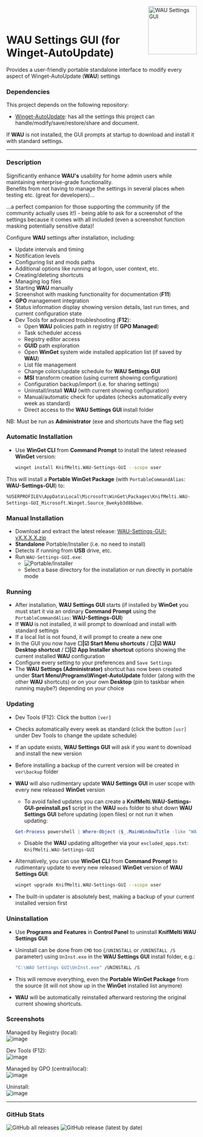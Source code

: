 <img src="Sources/assets/WAU%20Settings%20GUI.png" alt="WAU Settings GUI" width="128" align="right"><br><br>

# WAU Settings GUI (for Winget-AutoUpdate)

Provides a user-friendly portable standalone interface to modify every aspect of Winget-AutoUpdate (**WAU**) settings

### Dependencies
This project depends on the following repository:
- [Winget-AutoUpdate](https://github.com/Romanitho/Winget-AutoUpdate): has all the settings this project can handle/modify/save/restore/share and document.

If **WAU** is not installed, the GUI prompts at startup to download and install it with standard settings.

---

### Description
Significantly enhance **WAU's** usability for home admin users while maintaining enterprise-grade functionality.<br>
Benefits from not having to manage the settings in several places when testing etc. (great for developers)...

...a perfect companion for those supporting the community (if the community actually uses it!) - being able to ask for a screenshot of the settings because it comes with all included (even a screenshot function masking potentially sensitive data)!

Configure **WAU** settings after installation, including:
- Update intervals and timing
- Notification levels
- Configuring list and mods paths
- Additional options like running at logon, user context, etc.
- Creating/deleting shortcuts
- Managing log files
- Starting **WAU** manually
- Screenshot with masking functionality for documentation (**F11**)
- **GPO** management integration
- Status information display showing version details, last run times, and current configuration state
- Dev Tools for advanced troubleshooting (**F12**):
  - Open **WAU** policies path in registry (if **GPO Managed**)
  - Task scheduler access
  - Registry editor access
  - **GUID** path exploration
  - Open **WinGet** system wide installed application list (if saved by **WAU**)
  - List file management
  - Change colors/update schedule for **WAU Settings GUI**
  - **MSI** transform creation (using current showing configuration)
  - Configuration backup/import (i.e. for sharing settings)
  - Uninstall/install **WAU** (with current showing configuration)
  - Manual/automatic check for updates (checks automatically every week as standard)
  - Direct access to the **WAU Settings GUI** install folder

NB: Must be run as **Administrator** (exe and shortcuts have the flag set)

### Automatic Installation
- Use **WinGet CLI** from **Command Prompt** to install the latest released **WinGet** version:
  
  ```bash
  winget install KnifMelti.WAU-Settings-GUI --scope user
  ```

This will install a **Portable WinGet Package** (with `PortableCommandAlias`: **WAU-Settings-GUI**) to:
  
   `%USERPROFILE%\AppData\Local\Microsoft\WinGet\Packages\KnifMelti.WAU-Settings-GUI_Microsoft.Winget.Source_8wekyb3d8bbwe`.

### Manual Installation
- Download and extract the latest release: [WAU-Settings-GUI-vX.X.X.X.zip](https://github.com/KnifMelti/WAU-Settings-GUI/releases/latest)
- **Standalone** Portable/Installer (i.e. no need to install)
- Detects if running from **USB** drive, etc.
- Run `WAU-Settings-GUI.exe`:
  - <img src="Sources/assets//WAU-Settings-GUI.png" alt="Portable/Installer">
  - Select a base directory for the installation or run directly in portable mode

### Running
- After installation, **WAU Settings GUI** starts (if installed by **WinGet** you must start it via an ordinary **Command Prompt** using the `PortableCommandAlias`: **WAU-Settings-GUI**)
- If **WAU** is not installed, it will prompt to download and install with standard settings
- If a local list is not found, it will prompt to create a new one
- In the GUI you now have **☐|☑ Start Menu shortcuts** / **☐|☑ WAU Desktop shortcut** / **☐|☑ App Installer shortcut** options showing the current installed **WAU** configuration
- Configure every setting to your preferences and `Save Settings`
- The **WAU Settings (Administrator)** shortcut has now been created under **Start Menu\Programs\Winget-AutoUpdate** folder (along with the other **WAU** shortcuts) or on your own **Desktop** (pin to taskbar when running maybe?) depending on your choice

### Updating
- Dev Tools (F12): Click the button `[ver]`
- Checks automatically every week as standard (click the button `[usr]` under Dev Tools to change the update schedule)
- If an update exists, **WAU Settings GUI** will ask if you want to download and install the new version
- Before installing a backup of the current version will be created in `ver\backup` folder

- **WAU** will also rudimentary update **WAU Settings GUI** in user scope with every new released **WinGet** version 
  - To avoid failed updates you can create a **KnifMelti.WAU-Settings-GUI-preinstall.ps1** script in the **WAU** `mods` folder to shut down **WAU Settings GUI** before updating (open files) or not run it when updating:
  ```powershell
  Get-Process powershell | Where-Object {$_.MainWindowTitle -like "WAU Settings*"} | Stop-Process -Force
  ```
  - Disable the **WAU** updating alltogether via your `excluded_apps.txt`:<br>`KnifMelti.WAU-Settings-GUI`
- Alternatively, you can use **WinGet CLI** from **Command Prompt** to rudimentary update to every new released **WinGet** version of **WAU Settings GUI**:
  
  ```bash
  winget upgrade KnifMelti.WAU-Settings-GUI --scope user
  ```
 - The built-in updater is absolutely best, making a backup of your current installed version first


### Uninstallation
- Use **Programs and Features** in **Control Panel** to uninstall **KnifMelti WAU Settings GUI**
- Uninstall can be done from `CMD` too (`/UNINSTALL` or `/UNINSTALL /S` parameter) using `UnInst.exe` in the **WAU Settings GUI** install folder, e.g.:
  
  ```bash
  "C:\WAU Settings GUI\UnInst.exe" /UNINSTALL /S
  ```
- This will remove everything, even the **Portable WinGet Package** from the source (it will not show up in the **WinGet** installed list anymore)
- **WAU** will be automatically reinstalled afterward restoring the original current showing shortcuts.

### Screenshots
Managed by Registry (local):  
![image](Sources/assets/Screenshot_Local.png)

Dev Tools (F12):  
![image](Sources/assets/Screenshot_F12.png)

Managed by GPO (central/local):  
![image](Sources/assets/Screenshot_GPO.png)

Uninstall:  
![image](Sources/assets/Screenshot_Uninstall.png)

---

### GitHub Stats
![GitHub all releases](https://img.shields.io/github/downloads/KnifMelti/WAU-Settings-GUI/total)
![GitHub release (latest by date)](https://img.shields.io/github/downloads/KnifMelti/WAU-Settings-GUI/latest/total)
